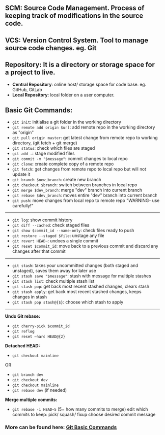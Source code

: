 ## SCM: Source Code Management. Process of keeping track of modifications in the source code.

## VCS: Version Control System. Tool to manage source code changes. eg. Git

## Repository: It is a directory or storage space for a project to live.
- **Central Repository**: online host/ storage space for code base. eg. GitHub, GitLab
- **Local Repository**: local folder on a user computer. 

## Basic Git Commands:
- `git init`: initialise a git folder in the working directory
- `git remote add origin $url`: add remote repo in the working directory as "origin"
- `git pull origin master`: get latest change from remote repo to working directory, (git fetch + git merge)
- `git status`: check which files are staged
- `git add .`: stage modified files
- `git commit -m "$message"`: commit changes to local repo
- `git clone`: create complete copy of a remote repo
- `git fetch`: get changes from remote repo to local repo but will not update it
- `git branch $new_branch`: create new branch
- `git checkout $branch`: switch between branches in local repo
- `git merge $dev_branch`: merge "dev" branch into current branch
- `git rebase $dev_branch`: moves entire "dev" branch into current branch
- `git push`: move changes from local repo to remote repo "WARNING- use carefully!"
---
- `git log`: show commit history
- `git diff --cached`: check staged files
- `git show $commit_id --name-only`: check files ready to push
- `git restore --staged $file`: unstage any file
- `git revert HEAD~`: undoes a single commit
- `git reset $commit_id`: move back to a previous commit and discard any changes after that commit 
---
- `git stash`: takes your uncommitted changes (both staged and unstaged), saves them away for later use
- `git stash save "$message"`: stash with message for multiple stashes
- `git stash list`: check multiple stash list
- `git stash pop`: get back most recent stashed changes, clears stash
- `git stash apply`: get back most recent stashed changes, keeps changes in stash
- `git stash pop stash@{$}`: choose which stash to apply
---
**Undo Git rebase:**
- `git cherry-pick $commit_id`
- `git reflog`
- `git reset —hard HEAD@{2}`

**Detached HEAD:**
- `git checkout mainline`

OR
- `git branch dev`
- `git checkout dev`
- `git checkout mainline`
- `git rebase dev` (if needed)

**Merge multiple commits:**
- `git rebase -i HEAD~5` (5= how many commits to merge)
edit which commits to keep: pick/ squash/ fixup
choose desired commit message


### More can be found here: [Git Basic Commands](https://github.com/arkadeepg/100DaysOfPython/blob/c77ffcb8ae64a5bfca8e6e2bfce9d3c072f335d4/Git%20Basic%20Commands.txt)
